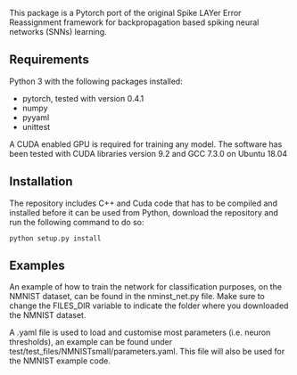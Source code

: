 This package is a Pytorch port of the original Spike LAYer Error Reassignment framework for backpropagation based spiking neural networks (SNNs) learning.

## Requirements
Python 3 with the following packages installed:

* pytorch, tested with version 0.4.1
* numpy
* pyyaml
* unittest

A CUDA enabled GPU is required for training any model.
The software has been tested with CUDA libraries version 9.2 and GCC 7.3.0 on Ubuntu 18.04

## Installation
The repository includes C++ and Cuda code that has to be compiled and installed before it can be used from Python, download the repository and run the following command to do so:

`python setup.py install`

## Examples
An example of how to train the network for classification purposes, on the NMNIST dataset, can be found in the nminst_net.py file. Make sure to change the FILES_DIR variable to indicate the folder where you downloaded the NMNIST dataset.

A .yaml file is used to load and customise most parameters (i.e. neuron thresholds), an example can be found under test/test_files/NMNISTsmall/parameters.yaml. This file will also be used for the NMNIST example code.